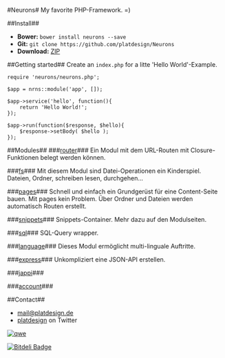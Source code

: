 #Neurons#
My favorite PHP-Framework. =)

##Install##

- **Bower:** `bower install neurons --save`
- **Git:** `git clone https://github.com/platdesign/Neurons`
- **Download:** [ZIP](https://github.com/platdesign/Neurons/archive/master.zip)


##Getting started##
Create an `index.php` for a litte 'Hello World'-Example.
	
	require 'neurons/neurons.php';
	
	$app = nrns::module('app', []);
	
	$app->service('hello', function(){
		return 'Hello World!';
	});
	
	$app->run(function($response, $hello){
		$response->setBody( $hello );
	});




##Modules##
###[router](https://github.com/platdesign/neurons-router)###
Ein Modul mit dem URL-Routen mit Closure-Funktionen belegt werden können.

###[fs](https://github.com/platdesign/neurons-fs)###
Mit diesem Modul sind Datei-Operationen ein Kinderspiel. Dateien, Ordner, schreiben lesen, durchgehen...

###[pages](https://github.com/platdesign/neurons-pages)###
Schnell und einfach ein Grundgerüst für eine Content-Seite bauen. Mit pages kein Problem. Über Ordner und Dateien werden automatisch Routen erstellt.


###[snippets](https://github.com/platdesign/neurons-snippets)###
Snippets-Container. Mehr dazu auf den Modulseiten.


###[sql](https://github.com/platdesign/neurons-sql)###
SQL-Query wrapper.


###[language](https://github.com/platdesign/neurons-language)###
Dieses Modul ermöglicht multi-linguale Auftritte.

###[express](https://github.com/platdesign/neurons-express)###
Unkompliziert eine JSON-API erstellen.

###[jappi](https://github.com/platdesign/neurons-jappi)###

###[account](https://github.com/platdesign/neurons-account)###


##Contact##

- [mail@platdesign.de](mailto:mail@platdesign.de)
- [platdesign](https://twitter.com/platdesign) on Twitter

[![qwe](http://vizcard.bedit.de/plati/as.svg)](http://vizcard.bedit.de/plati)


[![Bitdeli Badge](https://d2weczhvl823v0.cloudfront.net/platdesign/neurons/trend.png)](https://bitdeli.com/free "Bitdeli Badge")


